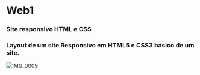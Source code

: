 # Web1

### Site responsivo HTML e CSS
### Layout de um site Responsivo em HTML5 e CSS3 básico de um site.

![IMG_0009](https://user-images.githubusercontent.com/60757768/87943551-98651580-ca74-11ea-8385-01f48e9da9ca.gif)
